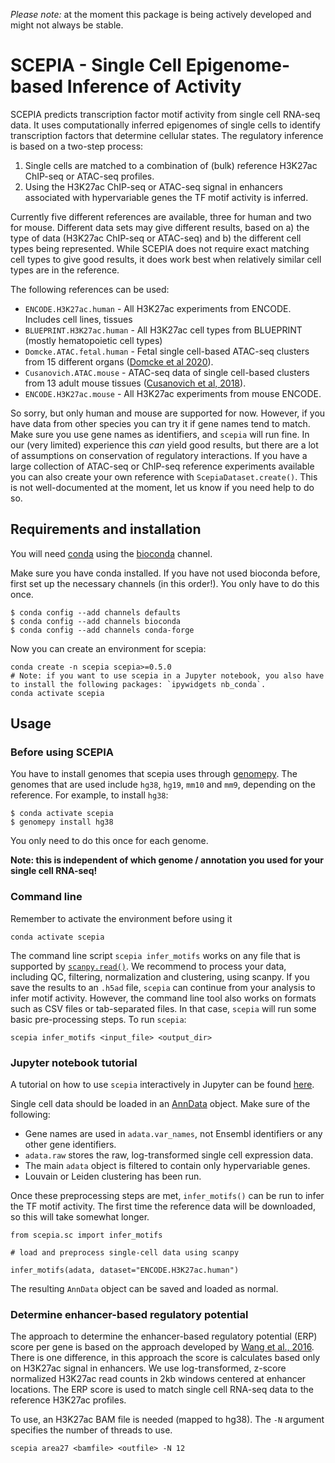 *Please note:* at the moment this package is being actively developed and might not always be stable.

# SCEPIA - Single Cell Epigenome-based Inference of Activity

SCEPIA predicts transcription factor motif activity from single cell RNA-seq data. It uses computationally inferred epigenomes of single cells to identify transcription factors that determine cellular states. The regulatory inference is based on a two-step process:

1) Single cells are matched to a combination of (bulk) reference H3K27ac ChIP-seq or ATAC-seq profiles.
2) Using the H3K27ac ChIP-seq or ATAC-seq signal in enhancers associated with hypervariable genes the TF motif activity is inferred.

Currently five different references are available, three for human and two for mouse. Different
data sets may give different results, based on a) the type of data (H3K27ac
ChIP-seq or ATAC-seq) and b) the different cell types being represented. While
SCEPIA does not require exact matching cell types to give good results, it does
work best when relatively similar cell types are in the reference. 

The following references can be used:

* `ENCODE.H3K27ac.human` - All H3K27ac experiments from ENCODE. Includes cell
  lines, tissues
* `BLUEPRINT.H3K27ac.human` - All H3K27ac cell types from BLUEPRINT (mostly
  hematopoietic cell types)
* `Domcke.ATAC.fetal.human` - Fetal single cell-based ATAC-seq clusters from
  15 different organs ([Domcke et al 2020](http://dx.doi.org/10.1126/science.aba7612)).
* `Cusanovich.ATAC.mouse` - ATAC-seq data of single cell-based clusters from 13
  adult mouse tissues ([Cusanovich et al, 2018](http://dx.doi.org/doi:10.1016/j.cell.2018.06.052)).
* `ENCODE.H3K27ac.mouse` - All H3K27ac experiments from mouse ENCODE.

So sorry, but only human and mouse are supported for now. However, if you have data from other species you can try it if gene names tend to match. Make sure you use gene names as identifiers, and `scepia` will run fine. In our (very limited) experience this *can* yield good results, but there are a lot of assumptions on conservation of regulatory interactions. If you have a large collection of ATAC-seq or ChIP-seq reference experiments available you can also create your own reference with `ScepiaDataset.create()`. This is not well-documented at the moment, let us know if you need help to do so.

## Requirements and installation

You will need [conda](https://docs.continuum.io/anaconda/) using the [bioconda](https://bioconda.github.io/) channel.

Make sure you have conda installed. If you have not used bioconda before, first set up the necessary channels (in this order!). You only have to do this once.

```
$ conda config --add channels defaults
$ conda config --add channels bioconda
$ conda config --add channels conda-forge
```

Now you can create an environment for scepia:

``` 
conda create -n scepia scepia>=0.5.0
# Note: if you want to use scepia in a Jupyter notebook, you also have to install the following packages: `ipywidgets nb_conda`.
conda activate scepia
```

## Usage

### Before using SCEPIA

You have to install genomes that scepia uses through [genomepy](https://github.com/vanheeringen-lab/genomepy). The genomes that are used include `hg38`, `hg19`, `mm10` and `mm9`, depending on the reference. For example, to install `hg38`:

```
$ conda activate scepia
$ genomepy install hg38
```

You only need to do this once for each genome.

**Note: this is independent of which genome / annotation you used for your
single cell RNA-seq!**

### Command line

Remember to activate the environment before using it

```
conda activate scepia
```

The command line script `scepia infer_motifs` works on any file that is supported by [`scanpy.read()`](https://scanpy.readthedocs.io/en/stable/api/scanpy.read.html). We recommend to process your data, including QC, filtering, normalization and clustering, using scanpy. If you save the results to an `.h5ad` file, `scepia` can continue from your analysis to infer motif activity. However, the command line tool also works on formats such as CSV files or tab-separated files. In that case, `scepia` will run some basic pre-processing steps. To run `scepia`:

```
scepia infer_motifs <input_file> <output_dir>
```

### Jupyter notebook tutorial

A tutorial on how to use `scepia` interactively in Jupyter can be found [here](tutorials/scepia_tutorial.ipynb).

Single cell data should be loaded in an [AnnData](https://anndata.readthedocs.io/en/latest/anndata.AnnData.html) object.
Make sure of the following:

* Gene names are used in `adata.var_names`, not Ensembl identifiers or any other gene identifiers.
* `adata.raw` stores the raw, log-transformed single cell expression data.
* The main `adata` object is filtered to contain only hypervariable genes.
* Louvain or Leiden clustering has been run.

Once these preprocessing steps are met, `infer_motifs()` can be run to infer the TF motif activity. The first time the reference data will be downloaded, so this will take somewhat longer.

```
from scepia.sc import infer_motifs

# load and preprocess single-cell data using scanpy

infer_motifs(adata, dataset="ENCODE.H3K27ac.human")
```

The resulting `AnnData` object can be saved and loaded as normal.

### Determine enhancer-based regulatory potential

The approach to determine the enhancer-based regulatory potential (ERP) score per gene is based on the approach developed by [Wang et al., 2016](https://dx.doi.org/10.1101%2Fgr.201574.115). There is one difference, in this approach the score is calculates based only on H3K27ac signal in enhancers. We use log-transformed, z-score normalized H3K27ac read counts in 2kb windows centered at enhancer locations. The ERP score is used to match single cell RNA-seq data to the reference H3K27ac profiles.

To use, an H3K27ac BAM file is needed (mapped to hg38). The `-N` argument
specifies the number of threads to use.

```
scepia area27 <bamfile> <outfile> -N 12
```

